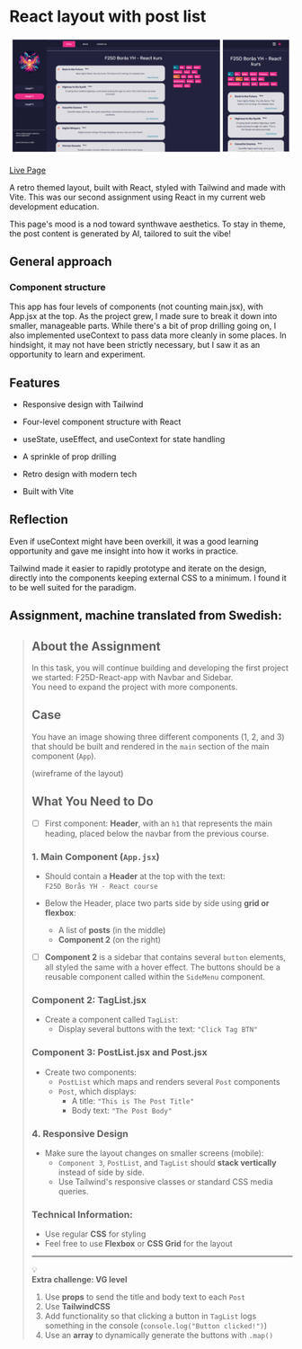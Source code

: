 # React layout with post list

![Preview of layout](preview.png)

[Live Page](https://linneatoth.github.io/react_components/)

A retro themed layout, built with React, styled with Tailwind and made with Vite. This was our second assignment using React in my current web development education. 

This page's mood is a nod toward synthwave aesthetics. To stay in theme, the post content is generated by AI, tailored to suit the vibe! 

## General approach

### Component structure
This app has four levels of components (not counting main.jsx), with App.jsx at the top. As the project grew, I made sure to break it down into smaller, manageable parts. While there's a bit of prop drilling going on, I also implemented useContext to pass data more cleanly in some places. In hindsight, it may not have been strictly necessary, but I saw it as an opportunity to learn and experiment.

## Features

- Responsive design with Tailwind

- Four-level component structure with React

- useState, useEffect, and useContext for state handling

- A sprinkle of prop drilling

- Retro design with modern tech

- Built with Vite

## Reflection
Even if useContext might have been overkill, it was a good learning opportunity and gave me insight into how it works in practice.
  
Tailwind made it easier to rapidly prototype and iterate on the design, directly into the components keeping external CSS to a minimum. I found it to be well suited for the paradigm.


## Assignment, machine translated from Swedish:

> ## About the Assignment  
> In this task, you will continue building and developing the first project we started: F25D-React-app with Navbar and Sidebar.  
> You need to expand the project with more components.
> 
> ## Case  
> You have an image showing three different components (1, 2, and 3) that should be built and rendered in the `main` section of the main component (`App`).
> 
> (wireframe of the layout)
> 
> ## What You Need to Do  
> - [ ] First component: **Header**, with an `h1` that represents the main heading, placed below the navbar from the previous course.
> 
> ### 1. Main Component (`App.jsx`)
> 
> - Should contain a **Header** at the top with the text:  
>   `F25D Borås YH - React course`
> 
> - Below the Header, place two parts side by side using **grid or flexbox**:  
>   - A list of **posts** (in the middle)  
>   - **Component 2** (on the right)
> 
> - [ ] **Component 2** is a sidebar that contains several `button` elements, all styled the same with a hover effect. The buttons should be a reusable component called within the `SideMenu` component.
> 
> ### Component 2: **TagList.jsx**
> 
> - Create a component called `TagList`:  
>   - Display several buttons with the text: `"Click Tag BTN"`
> 
> ### Component 3: **PostList.jsx** and **Post.jsx**
> 
> - Create two components:  
>   - `PostList` which maps and renders several `Post` components  
>   - `Post`, which displays:  
>     - A title: `"This is The Post Title"`  
>     - Body text: `"The Post Body"`
> 
> ### 4. **Responsive Design**
> 
> - Make sure the layout changes on smaller screens (mobile):  
>   - `Component 3`, `PostList`, and `TagList` should **stack vertically** instead of side by side.  
>   - Use Tailwind's responsive classes or standard CSS media queries.
> 
> 
> ### Technical Information:
> 
> - Use regular **CSS** for styling  
> - Feel free to use **Flexbox** or **CSS Grid** for the layout
> 
> ---
> 💡  
> **Extra challenge: VG level**
> 1. Use **props** to send the title and body text to each `Post`  
> 2. Use **TailwindCSS**  
> 3. Add functionality so that clicking a button in `TagList` logs something in the console (`console.log("Button clicked!")`)  
> 4. Use an **array** to dynamically generate the buttons with `.map()`

